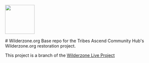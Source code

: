 <p align="Left"><img width="96" src="https://wilderzone.live/assets/images/wilderzone_logo_symbol_lightgrey_small.png" draggable="false"></p>
# Wilderzone.org
Base repo for the Tribes Ascend Community Hub's Wilderzone.org restoration project.  
  
  
This project is a branch of the [Wilderzone Live Project](https://wilderzone.live/)
